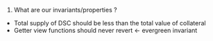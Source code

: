 1. What are our invariants/properties ?
 -  Total supply of DSC should be less than the total value of collateral
 -  Getter view functions should never revert <- evergreen invariant